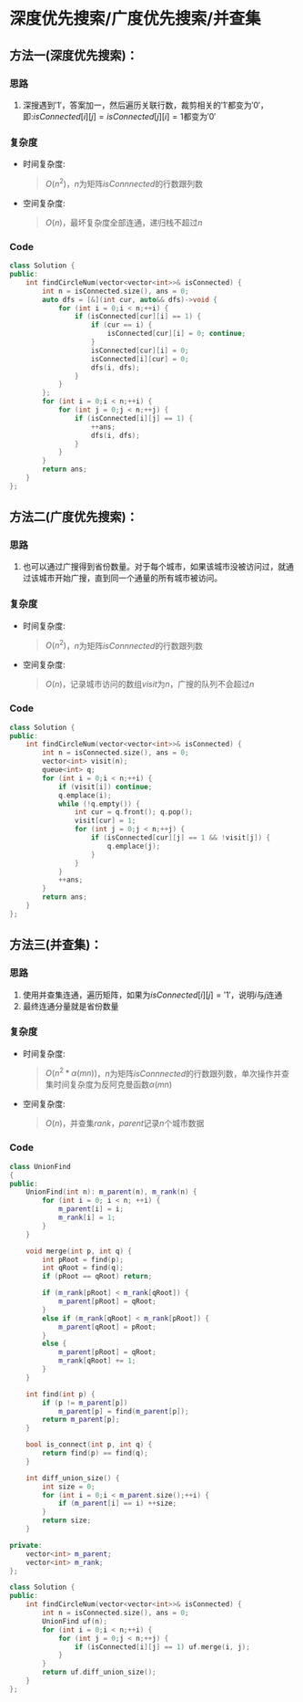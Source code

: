 # 深度优先搜索/广度优先搜索/并查集
## 方法一(深度优先搜索)：
### 思路
1. 深搜遇到$'1'$，答案加一，然后遍历关联行数，裁剪相关的$'1'$都变为$'0'$，即:$isConnected[i][j] = isConnected[j][i]=1$都变为$'0'$

### 复杂度
- 时间复杂度:
  > $O(n^2)$，$n$为矩阵$isConnnected$的行数跟列数
- 空间复杂度:
  > $O(n)$，最坏复杂度全部连通，递归栈不超过$n$

### Code
```C++ []
class Solution {
public:
    int findCircleNum(vector<vector<int>>& isConnected) {
        int n = isConnected.size(), ans = 0;
        auto dfs = [&](int cur, auto&& dfs)->void {
            for (int i = 0;i < n;++i) {
                if (isConnected[cur][i] == 1) {
                    if (cur == i) {
                        isConnected[cur][i] = 0; continue;
                    }
                    isConnected[cur][i] = 0;
                    isConnected[i][cur] = 0;
                    dfs(i, dfs);
                }
            }
        };
        for (int i = 0;i < n;++i) {
            for (int j = 0;j < n;++j) {
                if (isConnected[i][j] == 1) {
                    ++ans;
                    dfs(i, dfs);
                }
            }
        }
        return ans;
    }
};
```
## 方法二(广度优先搜索)：
### 思路
1. 也可以通过广搜得到省份数量。对于每个城市，如果该城市没被访问过，就通过该城市开始广搜，直到同一个通量的所有城市被访问。

### 复杂度
- 时间复杂度:
  > $O(n^2)$，$n$为矩阵$isConnnected$的行数跟列数
- 空间复杂度:
  > $O(n)$，记录城市访问的数组$visit$为$n$，广搜的队列不会超过$n$

### Code
```C++ []
class Solution {
public:
    int findCircleNum(vector<vector<int>>& isConnected) {
        int n = isConnected.size(), ans = 0;
        vector<int> visit(n);
        queue<int> q;
        for (int i = 0;i < n;++i) {
            if (visit[i]) continue;
            q.emplace(i);
            while (!q.empty()) {
                int cur = q.front(); q.pop();
                visit[cur] = 1;
                for (int j = 0;j < n;++j) {
                    if (isConnected[cur][j] == 1 && !visit[j]) {
                        q.emplace(j);
                    }
                }
            }
            ++ans;
        }
        return ans;
    }
};
```

## 方法三(并查集)：
### 思路
1. 使用并查集连通，遍历矩阵，如果为$isConnected[i][j]='1'$，说明$i$与$j$连通
2. 最终连通分量就是省份数量

### 复杂度
- 时间复杂度:
  > $O(n^2*\alpha(mn) )$，$n$为矩阵$isConnnected$的行数跟列数，单次操作并查集时间复杂度为反阿克曼函数$\alpha(mn)$
- 空间复杂度:
  > $O(n)$，并查集$rank，parent$记录$n$个城市数据

### Code
```C++ []
class UnionFind
{
public:
    UnionFind(int n): m_parent(n), m_rank(n) {
        for (int i = 0; i < n; ++i) {
            m_parent[i] = i;
            m_rank[i] = 1;
        }
    }

    void merge(int p, int q) {
        int pRoot = find(p);
        int qRoot = find(q);
        if (pRoot == qRoot) return;

        if (m_rank[pRoot] < m_rank[qRoot]) {
            m_parent[pRoot] = qRoot;
        }
        else if (m_rank[qRoot] < m_rank[pRoot]) {
            m_parent[qRoot] = pRoot;
        }
        else {
            m_parent[pRoot] = qRoot;
            m_rank[qRoot] += 1;
        }
    }

    int find(int p) {
        if (p != m_parent[p])
            m_parent[p] = find(m_parent[p]);
        return m_parent[p];
    }

    bool is_connect(int p, int q) {
        return find(p) == find(q);
    }

    int diff_union_size() {
        int size = 0;
        for (int i = 0;i < m_parent.size();++i) {
            if (m_parent[i] == i) ++size;
        }
        return size;
    }

private:
    vector<int> m_parent;
    vector<int> m_rank;
};

class Solution {
public:
    int findCircleNum(vector<vector<int>>& isConnected) {
        int n = isConnected.size(), ans = 0;
        UnionFind uf(n);
        for (int i = 0;i < n;++i) {
            for (int j = 0;j < n;++j) {
                if (isConnected[i][j] == 1) uf.merge(i, j);
            }
        }
        return uf.diff_union_size();
    }
};
```